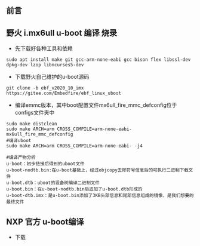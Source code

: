 ## 前言







## 野火 i.mx6ull u-boot 编译 烧录

+ 先下载好各种工具和依赖

```
sudo apt install make git gcc-arm-none-eabi gcc bison flex libssl-dev dpkg-dev lzop libncurses5-dev
```

+ 下载野火自己维护的u-boot源码

```
git clone -b ebf_v2020_10_imx https://gitee.com/Embedfire/ebf_linux_uboot
```

+ 编译emmc版本，其中boot配置文件mx6ull_fire_mmc_defconfig位于configs文件夹中

```
sudo make distclean
sudo make ARCH=arm CROSS_COMPILE=arm-none-eabi- mx6ull_fire_mmc_defconfig
#编译uboot
sudo make ARCH=arm CROSS_COMPILE=arm-none-eabi- -j4

#编译产物分析
u-boot：初步链接后得到的uboot文件
u-boot-nodtb.bin:在u-boot基础上，经过objcopy去除符号信息后的可执行二进制下载文件
u-boot.dtb：uboot的设备树编译二进制文件
u-boot.bin：在u-boot-nodtb.bin后追加了u-boot.dtb形成的
u-boot-dtb.imx：是u-boot.bin添加了3KB头部信息和尾部信息组成的镜像，是我们想要的最终文件
```



## NXP 官方 u-boot编译

+ 下载









